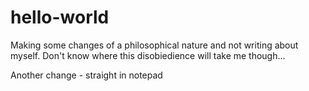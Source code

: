 # hello-world

Making some changes of a philosophical nature and not writing about myself. Don't know where this disobiedience will take me though...

Another change - straight in notepad
